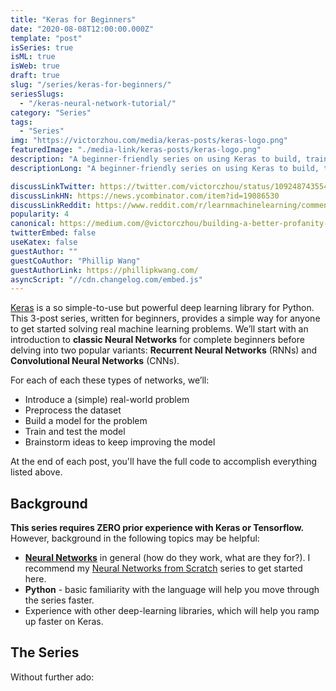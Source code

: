 ```yaml
---
title: "Keras for Beginners"
date: "2020-08-08T12:00:00.000Z"
template: "post"
isSeries: true
isML: true
isWeb: true
draft: true
slug: "/series/keras-for-beginners/"
seriesSlugs:
  - "/keras-neural-network-tutorial/"
category: "Series"
tags:
  - "Series"
img: "https://victorzhou.com/media/keras-posts/keras-logo.png"
featuredImage: "./media-link/keras-posts/keras-logo.png"
description: "A beginner-friendly series on using Keras to build, train, and evaluate Neural Networks in Python!"
descriptionLong: "A beginner-friendly series on using Keras to build, train, and evaluate Neural Networks in Python. Covers classic Neural Networks, Recurrent Neural Networks (RNNs), and Convolutional Neural Networks (CNNs)."

discussLinkTwitter: https://twitter.com/victorczhou/status/1092487435546705921
discussLinkHN: https://news.ycombinator.com/item?id=19086530
discussLinkReddit: https://www.reddit.com/r/learnmachinelearning/comments/an2o7t/building_a_better_profanity_detection_library/
popularity: 4
canonical: https://medium.com/@victorczhou/building-a-better-profanity-detection-library-with-scikit-learn-3638b2f2c4c2
twitterEmbed: false
useKatex: false
guestAuthor: ""
guestCoAuthor: "Phillip Wang"
guestAuthorLink: https://phillipkwang.com/
asyncScript: "//cdn.changelog.com/embed.js"
---
```



[Keras](https://keras.io/) is a so simple-to-use but powerful deep learning library for Python. This 3-post series, written for beginners, provides a simple way for anyone to get started solving real machine learning problems. We’ll start with an introduction to **classic Neural Networks** for complete beginners before delving into two popular variants: **Recurrent Neural Networks** (RNNs) and **Convolutional Neural Networks** (CNNs).

For each of each these types of networks, we’ll:

- Introduce a (simple) real-world problem
- Preprocess the dataset
- Build a model for the problem
- Train and test the model
- Brainstorm ideas to keep improving the model

At the end of each post, you'll have the full code to accomplish everything listed above.

## Background

**This series requires ZERO prior experience with Keras or Tensorflow.** However, background in the following topics may be helpful:

- [**Neural Networks**](/tag/neural-networks/) in general (how do they work, what are they for?). I recommend my [Neural Networks from Scratch](/series/custom-html-audio-player/) series to get started here.
- **Python** - basic familiarity with the language will help you move through the series faster.
- Experience with other deep-learning libraries, which will help you ramp up faster on Keras.

## The Series

Without further ado:
